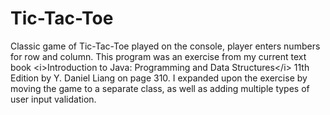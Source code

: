 # Tic-Tac-Toe
Classic game of Tic-Tac-Toe played on the console, player enters numbers for row and column. This program was an exercise from my current text book &lt;i>Introduction to Java: Programming and Data Structures&lt;/i> 11th Edition by Y. Daniel Liang on page 310. I expanded upon the exercise by moving the game to a separate class, as well as adding multiple types of user input validation.  
